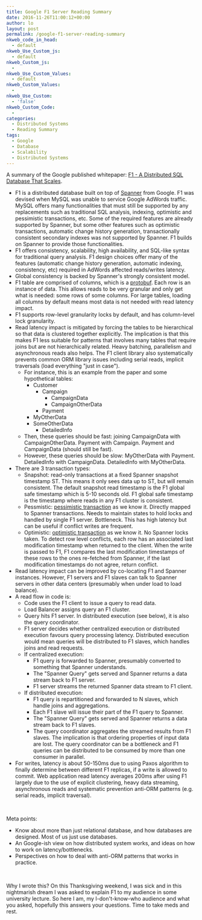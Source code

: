 ```yaml
---
title: Google F1 Server Reading Summary
date: 2016-11-26T11:00:12+00:00
author: lo
layout: post
permalink: /google-f1-server-reading-summary
nkweb_code_in_head:
  - default
nkweb_Use_Custom_js:
  - default
nkweb_Custom_js:
  - 
nkweb_Use_Custom_Values:
  - default
nkweb_Custom_Values:
  - 
nkweb_Use_Custom:
  - 'false'
nkweb_Custom_Code:
  - 
categories:
  - Distributed Systems
  - Reading Summary
tags:
  - Google
  - Database
  - Scalability
  - Distributed Systems
---
```

A summary of the Google published whitepaper: [F1 - A Distributed SQL Database That Scales](http://static.googleusercontent.com/media/research.google.com/en//pubs/archive/41344.pdf).

- F1 is a distributed database built on top of [Spanner](http://research.google.com/archive/spanner.html) from Google. F1 was devised when MySQL was unable to service Google AdWords traffic. MySQL offers many functionalities that must still be supported by any replacements such as traditional SQL analysis, indexing, optimistic and pessimistic transactions, etc. Some of the required features are already supported by Spanner, but some other features such as optimistic transactions, automatic change history generation, transactionally consistent secondary indexes was not supported by Spanner. F1 builds on Spanner to provide those functionalities.
- F1 offers consistency, scalability, high availability, and SQL-like syntax for traditional query analysis. F1 design choices offer many of the features (automatic change history generation, automatic indexing, consistency, etc) required in AdWords affected reads/writes latency.
- Global consistency is backed by Spanner's strongly consistent model.
- F1 table are comprised of columns, which is a [protobuf](https://developers.google.com/protocol-buffers/). Each row is an instance of data. This allows reads to be very granular and only get what is needed: some rows of some columns. For large tables, loading all columns by default means most data is not needed with read latency impact.
- F1 supports row-level granularity locks by default, and has column-level lock granularity.
- Read latency impact is mitigated by forcing the tables to be hierarchical so that data is clustered together explicitly. The implication is that this makes F1 less suitable for patterns that involves many tables that require joins but are not hierarchically related. Heavy batching, parallelism and asynchronous reads also helps. The F1 client library also systematically prevents common ORM library issues including serial reads, implicit traversals (load everything "just in case").
   - For instance, this is an example from the paper and some hypothetical tables:
      - Customer
         - Campaign
            - CampaignData
            - CampaignOtherData
         - Payment
      - MyOtherData
      - SomeOtherData
         - DetailedInfo
   - Then, these queries should be fast: joining CampaignData with CampaignOtherData. Payment with Campaign. Payment and CampaignData (should still be fast).
   - However, these queries should be slow: MyOtherData with Payment. DetailedInfo with CampaignData. DetailedInfo with MyOtherData.
- There are 3 transaction types:
   - Snapshot: read-only transactions at a fixed Spanner snapshot timestamp ST. This means it only sees data up to ST, but will remain consistent. The default snapshot read timestamp is the F1 global safe timestamp which is 5-10 seconds old. F1 global safe timestamp is the timestamp where reads in any F1 cluster is consistent.
   - Pessmistic: [pessimistic transaction](https://en.wikipedia.org/wiki/Concurrency_control#Categories) as we know it. Directly mapped to Spanner transactions. Needs to maintain states to hold locks and handled by single F1 server. Bottleneck. This has high latency but can be useful if conflict writes are frequent.
   - Optimistic: [optimistic transaction](https://en.wikipedia.org/wiki/Concurrency_control#Categories) as we know it. No Spanner locks taken. To detect row level conflicts, each row has an associated last modification timestamp when returned to the client. When the write is passed to F1, F1 compares the last modification timestamps of these rows to the ones re-fetched from Spanner, if the last modification timestamps do not agree, return conflict.
- Read latency impact can be improved by co-locating F1 and Spanner instances. However, F1 servers and F1 slaves can talk to Spanner servers in other data centers (presumably when under load to load balance).
- A read flow in code is:
   - Code uses the F1 client to issue a query to read data.
   - Load Balancer assigns query an F1 cluster.
   - Query hits F1 server. In distributed execution (see below), it is also the query coordinator.
   - F1 server decides whether centralized execution or distributed execution favours query processing latency. Distributed execution would mean queries will be distributed to F1 slaves, which handles joins and read requests.
   - If centralized execution:
      - F1 query is forwarded to Spanner, presumably converted to something that Spanner understands.
      - The "Spanner Query" gets served and Spanner returns a data stream back to F1 server.
      - F1 server streams the returned Spanner data stream to F1 client.
   - If distributed execution:
      - F1 query is repartitioned and forwarded to N slaves, which handle joins and aggregations.
      - Each F1 slave will issue their part of the F1 query to Spanner.
      - The "Spanner Query" gets served and Spanner returns a data stream back to F1 slaves.
      - The query coordinator aggregates the streamed results from F1 slaves. The implication is that ordering properties of input data are lost. The query coordinator can be a bottleneck and F1 queries can be distributed to be consumed by more than one consumer in parallel.
- For writes, latency is about 50-150ms due to using Paxos algorithm to finally determine between different F1 replicas, if a write is allowed to commit. Web application read latency averages 200ms after using F1 largely due to the use of explicit clustering, heavy data streaming, asynchronous reads and systematic prevention anti-ORM patterns (e.g. serial reads, implicit traversal).

&nbsp;

Meta points:

- Know about more than just relational database, and how databases are designed. Most of us just use databases.
- An Google-ish view on how distributed system works, and ideas on how to work on latency/bottlenecks.
- Perspectives on how to deal with anti-ORM patterns that works in practice.

&nbsp;

Why I wrote this? On this Thanksgiving weekend, I was sick and in this nightmarish dream I was asked to explain F1 to my audience in some university lecture. So here I am, my I-don't-know-who audience and what you asked, hopefully this answers your questions. Time to take meds and rest.
